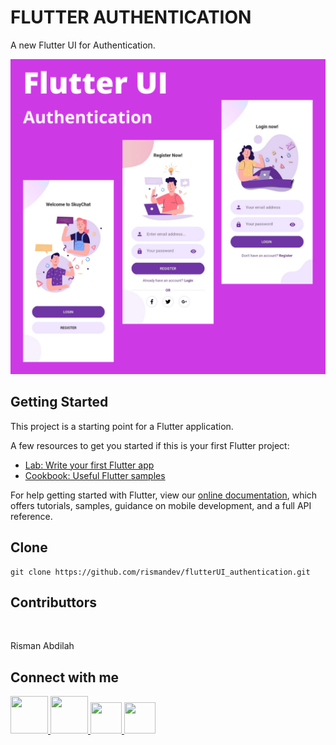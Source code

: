 # FLUTTER AUTHENTICATION

A new Flutter UI for Authentication.

<img src="assets/demo_flutter_authentication.png" alt="Enter Table Number Empty"/>

## Getting Started

This project is a starting point for a Flutter application.

A few resources to get you started if this is your first Flutter project:

- [Lab: Write your first Flutter app](https://flutter.dev/docs/get-started/codelab)
- [Cookbook: Useful Flutter samples](https://flutter.dev/docs/cookbook)

For help getting started with Flutter, view our
[online documentation](https://flutter.dev/docs), which offers tutorials,
samples, guidance on mobile development, and a full API reference.

## Clone

```
git clone https://github.com/rismandev/flutterUI_authentication.git
```

## Contributtors

<img src="https://github.com/rismandev/kost/blob/master/src/assets/demo/me.jpg" width="100" alt=""/>

Risman Abdilah

## Connect with me

<div>
    <a href="tell:089647329246" target="_blank">
        <img src="https://www.stickpng.com/assets/images/580b57fcd9996e24bc43c543.png" width="60" height="60" alt=""/>
    </a>
    <a href="https://www.linkedin.com/in/rismandev" target="_blank">
        <img src="https://cdn1.iconfinder.com/data/icons/iconza-circle-social/64/697071-linkedin-512.png" width="60" height="60" alt=""/>
    </a>
    <a href="https://www.facebook.com/risman.abdilah.58" target="_blank">
        <img src="https://upload.wikimedia.org/wikipedia/commons/5/51/Facebook_f_logo_%282019%29.svg" width="50" height="50" alt=""/>
    </a>
    <a href="https://www.instagram.com/rismandev" target="_blank">
        <img src="https://img2.pngdownload.id/20180404/jrq/kisspng-logo-computer-icons-clip-art-instagram-logo-5ac51f36a6c818.6764114215228680226832.jpg" width="50" height="50" alt=""/>
    </a>
</div>
